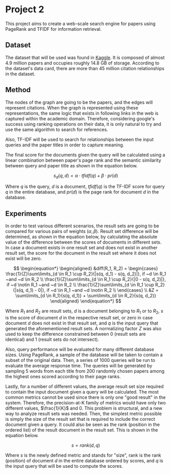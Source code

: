 # Project 2

This project aims to create a web-scale search engine for papers using PageRank and TFIDF for information retrieval.

## Dataset

The dataset that will be used was found in [Kaggle](https://www.kaggle.com/datasets/mathurinache/citation-network-dataset?resource=download).
It is composed of almost 4.9 million papers and occupies roughly 14.8 GB of storage. According to the dataset's data card, there are more than 45 million
citation relationships in the dataset.

## Method

The nodes of the graph are going to be the papers, and the edges will represent citations. When the graph is represented using these representations,
the same logic that exists in following links in the web is captured within the academic domain. Therefore, considering google's success using ranking
operations on their data, it is only natural to try and use the same algorithm to search for references.

Also, TF-IDF will be used to search for relationships between the input queries and the paper titles in order to capture meaning.

The final score for the documents given the query will be calculated using a linear combination between paper's page rank and the semantic similarity between query and paper title as shown in the equation below.

$$
    s_d(q, d) = \alpha \cdot tfidf(q) + \beta \cdot pr(d)
$$

Where $q$ is the query, $d$ is a document, $tfidf(q)$ is the TF-IDF score for query $q$ in the entire database, and $pr(d)$ is the page rank for document $d$ in the database.

## Experiments

In order to test various different scenarios, the result sets are going to be compared for various pairs of weights $(\alpha, \beta)$. Result set difference will be determined, as shown in the equation below, by calculating the absolute value of the difference between the scores of documents in different sets. In case a document exists in one result set and does not exist in another result set, the score for the document in the result set where it does not exist will be zero.

$$
  \begin{equation*}
  \begin{aligned}
    &diff(R_1, R_2) =
  \begin{cases}
     \frac{1}{Z}\sum\limits_{d \in R_1 \cup R_2}{|s(q, d_1) - s(q, d_2)|}, if ~d \in R_1 ~and ~d \in R_2 \\
     \frac{1}{Z}\sum\limits_{d \in R_1 \cup R_2}{|0 - s(q, d_2)|}, if ~d \notin R_1 ~and ~d \in R_2 \\
     \frac{1}{Z}\sum\limits_{d \in R_1 \cup R_2}{|s(q, d_1) - 0|}, if ~d \in R_1 ~and ~d \notin R_2 \\
  \end{cases} \\
    &Z = \sum\limits_{d \in R_1}{s(q, d_1)} + \sum\limits_{d \in R_2}{s(q, d_2)}
  \end{aligned}
  \end{equation*}
$$

Where $R_1$ and $R_2$ are result sets, $d$ is a document belonging to $R_1$ or to $R_2$, $s$ is the score of document $d$ in the respective result set, or zero in case document $d$ does not exist in that result set, and $q$ is the input query that generated the aforementioned result sets. A normalizing factor $Z$ was also used to keep the difference constrained between 0 (result sets are identical) and 1 (result sets do not intersect).

Also, query performance will be evaluated for many different database sizes. Using PageRank, a sample of the database will be taken to contain a subset of the original data. Then, a series of 1000 queries will be run to evaluate the average response time. The queries will be generated by sampling 5 words from each title from 200 randomly chosen papers among the highest ones scored according to their page ranks.

Lastly, for a number of different values, the average result set size required to contain the input document given a query will be calculated. The most common metrics cannot be used since there is only one "good result" in the system. Therefore, the precision-at-K family of metrics would have only two different values, $\frac{1}{K}$ and $0$. This problem is structural, and a new way to analyze result sets was needed. Then, the simplest metric possible is simply the size of the result set that is required to include the correct document given a query. It could also be seen as the rank (position in the ordered list) of the result document in the result set. This is shown in the equation below.

$$
    s = rank(d, q)
$$

Where $s$ is the newly defined metric and stands for "size", rank is the rank (position) of document $d$ in the entire database ordered by scores, and $q$ is the input query that will be used to compute the scores.
